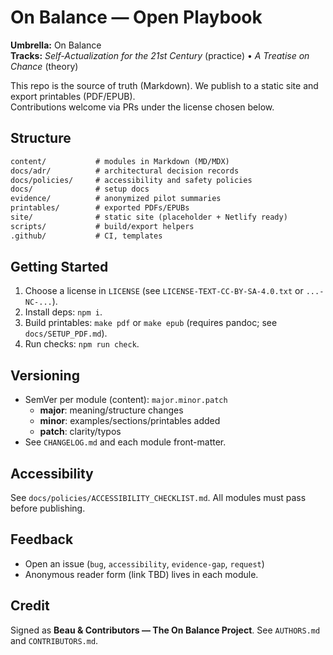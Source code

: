 # On Balance — Open Playbook

**Umbrella:** On Balance  
**Tracks:** *Self-Actualization for the 21st Century* (practice) • *A Treatise on Chance* (theory)

This repo is the source of truth (Markdown). We publish to a static site and export printables (PDF/EPUB).  
Contributions welcome via PRs under the license chosen below.

## Structure
```txt
content/           # modules in Markdown (MD/MDX)
docs/adr/          # architectural decision records
docs/policies/     # accessibility and safety policies
docs/              # setup docs
evidence/          # anonymized pilot summaries
printables/        # exported PDFs/EPUBs
site/              # static site (placeholder + Netlify ready)
scripts/           # build/export helpers
.github/           # CI, templates
```

## Getting Started
1. Choose a license in `LICENSE` (see `LICENSE-TEXT-CC-BY-SA-4.0.txt` or `...-NC-...`).  
2. Install deps: `npm i`.  
3. Build printables: `make pdf` or `make epub` (requires pandoc; see `docs/SETUP_PDF.md`).  
4. Run checks: `npm run check`.

## Versioning
- SemVer per module (content): `major.minor.patch`  
  - **major**: meaning/structure changes  
  - **minor**: examples/sections/printables added  
  - **patch**: clarity/typos
- See `CHANGELOG.md` and each module front-matter.

## Accessibility
See `docs/policies/ACCESSIBILITY_CHECKLIST.md`. All modules must pass before publishing.

## Feedback
- Open an issue (`bug`, `accessibility`, `evidence-gap`, `request`)  
- Anonymous reader form (link TBD) lives in each module.

## Credit
Signed as **Beau & Contributors — The On Balance Project**. See `AUTHORS.md` and `CONTRIBUTORS.md`.
